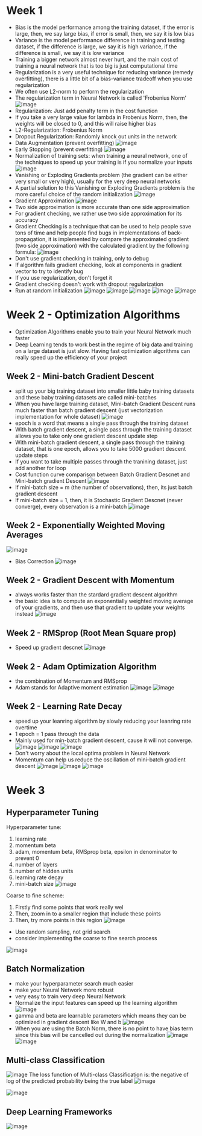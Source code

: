 # Week 1

- Bias is the model performance among the training dataset, if the error is large, then, we say large bias, if error is small, then, we say it is low bias
- Variance is the model performance difference in training and testing dataset, if the difference is large, we say it is high variance, if the difference is small, we say it is low variance
- Training a bigger network almost never hurt, and the main cost of training a neural network that is too big is just computational time
- Regularization is a very useful technique for reducing variance (remedy overfitting), there is a little bit of a bias-variance tradeoff when you use regularization
- We often use L2-norm to perform the regularization
- The regularization term in Neural Network is called 'Frobenius Norm'
![image](https://user-images.githubusercontent.com/60442877/151812156-0fdbe91a-152b-4b23-a37c-3d04e1ea4b22.png)
- Regularization: Just add penalty term in the cost function
- If you take a very large value for lambda in Frobenius Norm, then, the weights will be closed to 0, and this will raise higher bias 
- L2-Regularization: Frobenius Norm
- Dropout Regularization: Randomly knock out units in the network
- Data Augmentation (prevent overfitting)
![image](https://user-images.githubusercontent.com/60442877/154621348-fcfae5c6-a417-4335-afad-47807968bcdf.png)
- Early Stopping (prevent overfitting)
![image](https://user-images.githubusercontent.com/60442877/154622313-b2e0e16c-bb33-40dc-9a37-650abbd57d9a.png)
- Normalization of training sets: when training a neural network, one of the techniques to speed up your training is if you normalize your inputs
![image](https://user-images.githubusercontent.com/60442877/154623244-2d761e2f-2c61-4392-90bf-93fa92319f90.png)
- Vanishing or Exploding Gradients problem (the gradient can be either very small or very high), usually for the very deep neural networks
- A partial solution to this Vanishing or Exploding Gradients problem is the more careful choice of the random initialization 
![image](https://user-images.githubusercontent.com/60442877/154625895-cd3e771b-9839-495e-91a9-d7f618cc1bbb.png)
- Gradient Approximation 
![image](https://user-images.githubusercontent.com/60442877/154787217-1a7d2688-05b4-4f93-ac98-1bbb023d9217.png)
- Two side approximation is more accurate than one side approximation
- For gradient checking, we rather use two side approximation for its accuracy
- Gradient Checking is a technique that can  be used to help people save tons of time and help people find bugs in implementations of back-propagation, it is implemented by compare the approximated gradient (two side approximation) with the calculated gradient by the following formula:
![image](https://user-images.githubusercontent.com/60442877/154817590-ec2d092b-9144-4822-919f-b3321a4630dc.png)
- Don't use gradient checking in training, only to debug
- If algorithm fails gradient checking, look at components in gradient vector to try to identify bug
- If you use regularization, don't forget it
- Gradient checking doesn't work with dropout regularization
- Run at random initialization
![image](https://user-images.githubusercontent.com/60442877/154818037-3f162df1-010c-48ec-90dc-cfdd6ea81f82.png)
![image](https://user-images.githubusercontent.com/60442877/154818968-a45d569c-e45f-4859-986c-9965530d4f17.png)
![image](https://user-images.githubusercontent.com/60442877/154820442-9392724e-c226-4afb-b2bb-2486da49423b.png)
![image](https://user-images.githubusercontent.com/60442877/154822540-6e7ea439-adb1-4ed8-b83d-c447480dfa18.png)
![image](https://user-images.githubusercontent.com/60442877/154825473-0891bdd7-4bc7-4d66-9124-0642b4c72f98.png)


# Week 2 - Optimization Algorithms

- Optimization Algorithms enable you to train your Neural Network much faster
- Deep Learning tends to work best in the regime of big data and training on a large dataset is just slow. Having fast optimization algorithms can really speed up the efficiency of your project

## Week 2 - Mini-batch Gradient Descent

- split up your big training dataset into smaller little baby training datasets and these baby training datasets are called mini-batches
- When you have large training dataset, Mini-batch Gradient Descent runs much faster than batch gradient descent (just vectorization implementation for whole dataset)
![image](https://user-images.githubusercontent.com/60442877/154870804-16ce94ba-5f0c-4184-9cad-0dbc105cc6bb.png)
- epoch is a word that means a single pass through the training dataset
- With batch gradient descent, a single pass through the training dataset allows you to take only one gradient descent update step
- With mini-batch gradient descent, a single pass through the training dataset, that is one epoch, allows you to take 5000 gradient descent update steps
- If you want to take multiple passes through the tranining dataset, just add another for loop 
- Cost function curve comparison between Batch Gradient Descnet and Mini-batch gradient Descent
![image](https://user-images.githubusercontent.com/60442877/154870996-040b046e-8ccd-4aae-988b-13ef71f678a1.png)
- If mini-batch size = m (the number of observations), then, its just batch gradient descent
- If mini-batch size = 1, then, it is Stochastic Gradient Descnet (never converge), every observation is a mini-batch
![image](https://user-images.githubusercontent.com/60442877/154871701-faa454b0-5654-4354-bd4a-343f4e7343d7.png)

## Week 2 - Exponentially Weighted Moving Averages

![image](https://user-images.githubusercontent.com/60442877/154874603-c1d27ee4-a367-4c30-916d-e7f040312743.png)
- Bias Correction
![image](https://user-images.githubusercontent.com/60442877/154883316-82cd436a-dccc-4b30-b4e4-c5c8457b6dfd.png)

## Week 2 - Gradient Descent with Momentum

- always works faster than the stardard gradient descent algorithm
- the basic idea is to compute an exponentially weighted moving average of your gradients, and then use that gradient to update your weights instead
![image](https://user-images.githubusercontent.com/60442877/154883250-8654bd3e-1d32-4361-b0da-c62fe9516ffc.png)

## Week 2 - RMSprop (Root Mean Square prop)

- Speed up gradient descnet
![image](https://user-images.githubusercontent.com/60442877/154987314-9bd79825-ca32-4261-b84c-fc5eebb8b8c9.png)

## Week 2 -  Adam Optimization Algorithm

- the combination of Momentum and RMSprop 
- Adam stands for Adaptive moment estimation
![image](https://user-images.githubusercontent.com/60442877/154989783-ac9bdbb6-7539-454c-bea7-9e0021cf65de.png)
![image](https://user-images.githubusercontent.com/60442877/154995244-3ca72825-6b51-4deb-b061-9afaad0748a3.png)

## Week 2 - Learning Rate Decay

- speed up your leanring algorithm by slowly reducing your leanring rate overtime
- 1 epoch = 1 pass through the data
- Mainly used for min-batch gradient descent, cause it will not converge. 
![image](https://user-images.githubusercontent.com/60442877/155000185-fd8ac073-b1e8-4699-a33f-f150e5c81031.png)
![image](https://user-images.githubusercontent.com/60442877/155000251-cca6f540-95cb-4602-9438-23ac121298e8.png)
![image](https://user-images.githubusercontent.com/60442877/155000312-b5d4930b-563b-4197-a50b-5de3e4e28e51.png)
- Don't worry about the local optima problem in Neural Network
- Momentum can help us reduce the oscillation of mini-batch gradient descent 
![image](https://user-images.githubusercontent.com/60442877/155270703-ca4033da-f1b1-4000-9ffb-4981ddcb56fe.png)
![image](https://user-images.githubusercontent.com/60442877/155272050-5a7b6c8a-369e-4037-b52b-173bc10d0520.png)
![image](https://user-images.githubusercontent.com/60442877/155272862-b2a89539-0973-400b-87d7-1e0aebedb203.png)

# Week 3 

## Hyperparameter Tuning

Hyperparameter tune:
1. learning rate
2. momentum beta
3. adam, momentum beta, RMSprop beta, epsilon in denominator to prevent 0
4. number of layers
5. number of hidden units
6. learning rate decay
7. mini-batch size
![image](https://user-images.githubusercontent.com/60442877/155861003-8356d7fb-6f03-4782-b439-a9e5385a8d4f.png)

Coarse to fine scheme:
1. Firstly find some points that work really wel
2. Then, zoom in to a smaller region that include these points
3. Then, try more points in this region
![image](https://user-images.githubusercontent.com/60442877/155861419-67eebeb7-5997-4b4b-8271-f215791139e6.png)

- Use random sampling, not grid search
- consider implementing the coarse to fine search process

![image](https://user-images.githubusercontent.com/60442877/155863069-bcb50b63-093f-4a81-8bac-fa8b7ffe1fdf.png)

## Batch Normalization

- make your hyperparameter search much easier
- make your Neural Network more robust
- very easy to train very deep Neural Network
- Normalize the input features can speed up the learning algorithm
![image](https://user-images.githubusercontent.com/60442877/155865601-15ab7bad-13b4-414a-89da-18fbe7b9eff7.png)
- gamma and beta are learnable parameters which means they can be optimized in gradient descent like W and b
![image](https://user-images.githubusercontent.com/60442877/155865955-b132486a-45e7-484c-81a3-e4334c27f283.png)
- When you are using the Batch Norm, there is no point to have bias term since this bias will be cancelled out during the normalization
![image](https://user-images.githubusercontent.com/60442877/155866396-993902c5-ceb8-42cf-a9bd-8e5ba0ca82c0.png)
![image](https://user-images.githubusercontent.com/60442877/155866603-57a40437-c505-4972-977d-aa69da98b794.png)


## Multi-class Classification

![image](https://user-images.githubusercontent.com/60442877/155870041-22f696a0-05f8-4c86-8b55-97492975204f.png)
The loss function of Multi-class Classification is: the negative of log of the predicted probability being the true label
![image](https://user-images.githubusercontent.com/60442877/155871603-d0df4756-150a-4d76-b9bf-137530dd91d9.png)

![image](https://user-images.githubusercontent.com/60442877/155871434-85a67df4-baf1-4756-8540-8013314d1290.png)

## Deep Learning Frameworks

![image](https://user-images.githubusercontent.com/60442877/155872553-1cb57c55-5353-4f37-86f5-41a0bc1e1090.png)





